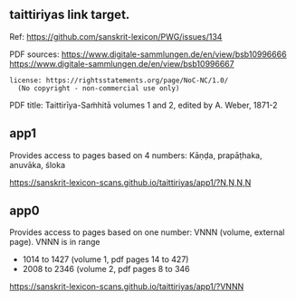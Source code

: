 

##  taittiriyas link target.

Ref: https://github.com/sanskrit-lexicon/PWG/issues/134


PDF sources:
 https://www.digitale-sammlungen.de/en/view/bsb10996666
 https://www.digitale-sammlungen.de/en/view/bsb10996667

    license: https://rightsstatements.org/page/NoC-NC/1.0/
      (No copyright - non-commercial use only)
      
PDF title: Taittirīya-Sam̃hitā volumes 1 and 2, edited by A. Weber, 1871-2

## app1
Provides access to pages based on 4 numbers:
Kāṇḍa, prapāṭhaka, anuvāka, śloka

https://sanskrit-lexicon-scans.github.io/taittiriyas/app1/?N,N,N,N

## app0
Provides access to pages based on one number: VNNN (volume, external page).
VNNN is in range
* 1014 to 1427 (volume 1, pdf pages 14 to 427)
* 2008 to 2346 (volume 2, pdf pages 8 to 346

https://sanskrit-lexicon-scans.github.io/taittiriyas/app1/?VNNN




